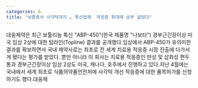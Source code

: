 ```yaml
---
categories: b
title: "뇌졸중서 사각턱까지 … 톡신업체  적응증 확대에 승부 걸었다"
---
```

대웅제약은 최근 보툴리눔 톡신 "ABP-450"(한국 제품명 "나보타") 경부근긴장이상 미국 임상 2상에 대한 탑라인(Topline) 결과를 공개했다.임상에서 ABP-450가 유의미한 결과를 확보하면서 국내 제약사로는 최초로 전 세계 치료용 적응증 시장 진출에 다가서게 됐다는 평가를 받았다. 뿐만 아니라 이 회사는 치료용 적응증인 만성 및 삽화성 편두통과 경부근긴장이상 임상 2상도 미국, 캐나다, 호주에서 진행하고 있다.지난 4월에는 국내에서 세계 최초로 식품의약품안전처에 사각턱 개선 적응증에 대한 품목허가를 신청하기도 했다.대웅제